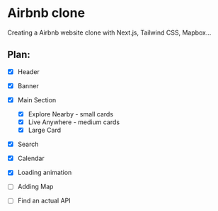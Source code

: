 # Airbnb clone
Creating a Airbnb website clone with Next.js, Tailwind CSS, Mapbox...

## Plan:
- [x] Header
- [x] Banner
- [x] Main Section
  - [x] Explore Nearby - small cards
  - [x] Live Anywhere - medium cards
  - [x] Large Card
- [x] Search
- [x] Calendar
- [x] Loading animation
- [ ] Adding Map
- [ ] Find an actual API

